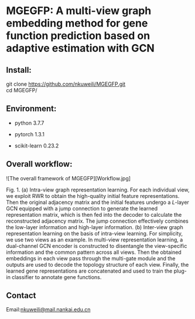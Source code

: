 # MGEGFP: A multi-view graph embedding method for gene function prediction based on adaptive estimation with GCN


## Install:
git clone https://github.com/nkuweili/MGEGFP.git  
cd MGEGFP/

## Environment:
* python 3.7.7

* pytorch 1.3.1

* scikit-learn 0.23.2


## Overall workflow:

![The overall framework of MGEGFP][Workflow.jpg]



Fig. 1. (a) Intra-view graph representation learning. For each individual view, we exploit RWR to obtain the high-quality initial feature representations. Then the original adjacency matrix and the initial features undergo a $L$-layer GCN equipped with a jump connection to generate the learned representation matrix, which is then fed into the decoder to calculate the reconstructed adjacency matrix. The jump connection effectively combines the low-layer information and high-layer information. (b) Inter-view graph representation learning on the basis of intra-view learning. For simplicity, we use two views as an example. In multi-view representation learning, a dual-channel GCN encoder is constructed to disentangle the view-specific information and the common pattern across all views. Then the obtained embeddings in each view pass through the multi-gate module and the outputs are used to decode the topology structure of each view. Finally, the learned gene representations are concatenated and used to train the plug-in classifier to annotate gene functions.




## Contact
Email:nkuweili@mail.nankai.edu.cn
